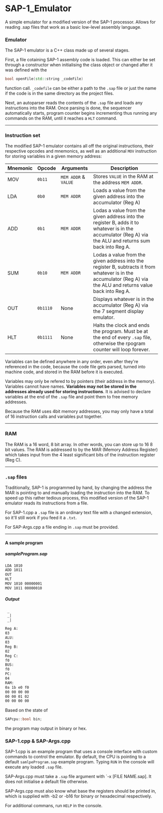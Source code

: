 # SAP-1_Emulator
 A simple emulator for a modified version of the SAP-1 processor. Allows for reading .sap files that work as a basic low-level assembly language.

### Emulator
The SAP-1 emulator is a C++ class made up of several stages.

First, a file cotaining SAP-1 assembly code is loaded. This can either be set through a constructor when initialising the class object or changed after it was defined with the 
``` C++
bool openFile(std::string _codeFile)
``` 
function call. `_codefile` can be either a path to the `.sap` file or just the name if the code is in the same directory as the project files.

Next, an autoparser reads the contents of the ```.sap``` file and loads any instructions into the RAM. Once parsing is done, the sequencer automatically starts, program counter begins incrementing thus running any commands on the RAM, until it reaches a ```HLT``` command.

------
### Instruction set

The modified SAP-1 emulator contains all off the original instructions, their respective opcodes and mnemonics, as well as an additional `MOV` instruction for storing variables in a given memory address:

| Mnemonic | Opcode   | Arguments        | Description |
| -------- | -------- | ---------------- | ----------- |
| MOV      | `0b11`   | `MEM ADDR` & `VALUE` | Stores `VALUE` in the RAM at the address `MEM ADDR`. |
| LDA      | `0b0`    | `MEM ADDR`           | Loads a value from the given address into the accumulator (Reg A) |
| ADD      | `0b1`    | `MEM ADDR`           | Lodas a value from the given address into the register B, adds it to whatever is in the accumulator (Reg A) via the ALU and returns sum back into Reg A. |
| SUM      | `0b10`   | `MEM ADDR`           | Lodas a value from the given address into the register B, subtracts it from whatever is in the accumulator (Reg A) via the ALU and returns value back into Reg A. |
| OUT      | `0b1110` | None                 | Displays whatever is in the accumulator (Reg A) via the 7 segment display emulator. |
| HLT      | `0b1111` | None                 | Halts the clock and ends the program. Must be at the end of every `.sap` file, otherwise the rpogram counter will loop forever. |

Variables can be defined anywhere in any order, even after they're referenced in the code, because the code file gets parsed, turned into machine code, and stored in the RAM before it is executed.

Variables may only be refered to by pointers (their address in the memory). Variables cannot have names. **Variables may not be stored in the addresses already used for storing instructions**. It is advised to declare variables at the end of the `.sap` file and point them to free memory addresses.

Because the RAM uses 4bit memory addresses, you may only have a total of 16 instruction calls and variables put together.

------
### RAM

The RAM is a 16 word, 8 bit array. In other words, you can store up to 16 8 bit values. The RAM is addressed to by the MAR (Memory Address Register) which takes input from the 4 least significant bits of the instruction register (Reg C).

------
### `.sap` files

Traditionally, SAP-1 is programmed by hand, by changing the address the MAR is pointing to and manually loading the instruction into the RAM. To speed up this rather tedious process, this modified version of the SAP-1 emulator reads its instructions from a file.

For SAP-1.cpp a `.sap` file is an ordinary text file with a changed extension, so it'll still work if you feed it a `.txt`.

For SAP-Args.cpp a file ending in `.sap` must be provided.

------
#### A sample program
##### sampleProgram.sap 

```txt
LDA 1010
ADD 1011
OUT
HLT
MOV 1010 00000001
MOV 1011 00000010
```
##### Output
``` txt
 _
 _|
 _|

Reg A:
03
ALU:
03
Reg B:
02
Reg C:
f0
BUS:
f0
PC:
04
RAM:
0a 1b e0 f0
00 00 00 00
00 00 01 02
00 00 00 00
```
Based on the state of
```C++
SAPcpu::bool bin;
```
the program may output in binary or hex.	

### SAP-1.cpp & SAP-Args.cpp

SAP-1.cpp is an example program that uses a console interface with custom commands to control the emulator. By default, the CPU is pointing to a default `samlpeProgram.sap` example program. Typing `RUN` in the console will execute any loaded `.sap` file.

SAP-Args.cpp must take a `.sap` file argument with `-x [FILE NAME.sap]. It does not initialise a default file otherwise.

SAP-Args.cpp must also know what base the registers should be printed in, which is supplied with -b2 or -b16 for binary or hexadecimal respectively.

For additional commans, run `HELP` in the console.
